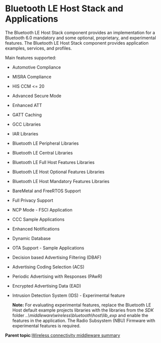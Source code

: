 # Bluetooth LE Host Stack and Applications

The Bluetooth LE Host Stack component provides an implementation for a Bluetooth 6.0 mandatory and some optional, proprietary, and experimental features. The Bluetooth LE Host Stack component provides application examples, services, and profiles.

Main features supported:

-   Automotive Compliance
-   MISRA Compliance
-   HIS CCM <= 20
-   Advanced Secure Mode
-   Enhanced ATT
-   GATT Caching
-   GCC Libraries
-   IAR Libraries
-   Bluetooth LE Peripheral Libraries
-   Bluetooth LE Central Libraries
-   Bluetooth LE Full Host Features Libraries
-   Bluetooth LE Host Optional Features Libraries
-   Bluetooth LE Host Mandatory Features Libraries
-   BareMetal and FreeRTOS Support
-   Full Privacy Support
-   NCP Mode - FSCI Application
-   CCC Sample Applications
-   Enhanced Notifications
-   Dynamic Database
-   OTA Support - Sample Applications
-   Decision based Advertising Filtering \(DBAF\)
-   Advertising Coding Selection \(ACS\)
-   Periodic Advertising with Responses \(PAwR)
-   Encrypted Advertising Data \(EAD\)
-   Intrusion Detection System \(IDS\) - Experimental feature

    **Note:** For evaluating experimental features, replace the Bluetooth LE Host default example projects libraries with the libraries from the *SDK* folder *..\\middleware\\wireless\\bluetooth\\host\\lib\_exp* and enable the features in the application. The Radio Subsystem \(NBU\) Firmware with experimental features is required.


**Parent topic:**[Wireless connectivity middleware summary](../topics/wireless_connectivity_middleware_summary.md)

